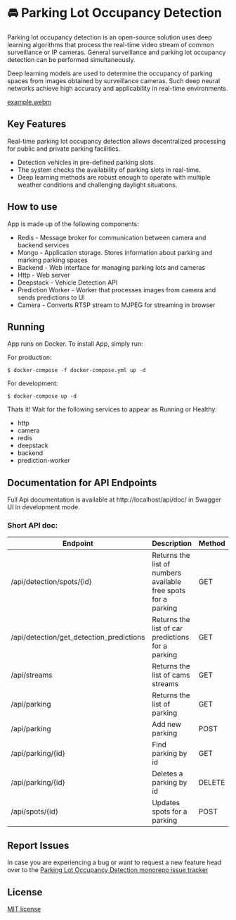 # 🚘 Parking Lot Occupancy Detection  
Parking lot occupancy detection is an open-source solution uses deep
learning algorithms that process the real-time video stream
of common surveillance or IP cameras. 
General surveillance and parking lot occupancy detection can be performed simultaneously.

Deep learning models are used to determine the occupancy of parking spaces 
from images obtained by surveillance cameras.
Such deep neural networks achieve high accuracy and applicability in real-time environments.

[example.webm](https://user-images.githubusercontent.com/2115607/206187702-7135511d-d73d-445d-96ce-54b7af32869c.webm)
## Key Features

Real-time parking lot occupancy detection allows decentralized processing for public and private parking facilities.

- Detection vehicles in pre-defined parking slots.
- The system checks the availability of parking slots in real-time.
- Deep learning methods are robust enough to operate with multiple weather conditions and challenging daylight
  situations.
 
## How to use

App is made up of the following components:
- Redis - Message broker for communication between camera and backend services
- Mongo - Application storage. Stores information about parking and marking parking spaces
- Backend - Web interface for managing parking lots and cameras
- Http - Web server
- Deepstack - Vehicle Detection API
- Prediction Worker - Worker that processes images from camera and sends predictions to UI
- Camera - Converts RTSP stream to MJPEG for streaming in browser

## Running

App runs on Docker. To install App, simply run:

For production: 
```
$ docker-compose -f docker-compose.yml up -d 
```

For development:
```
$ docker-compose up -d
```

Thats it! Wait for the following services to appear as Running or Healthy:
- http
- camera
- redis
- deepstack
- backend
- prediction-worker

## Documentation for API Endpoints

Full Api documentation is available at http://localhost/api/doc/ in Swagger UI in development mode.
### Short API doc:
| Endpoint | Description  | Method |
| --- |---|--------|
| /api/detection/spots/{id} | Returns the list of numbers available free spots for a parking | GET    |
| /api/detection/get_detection_predictions | Returns the list of car predictions for a parking | GET    |
| /api/streams |Returns the list of cams streams | GET    |
| /api/parking |Returns the list of parking| GET    |
| /api/parking |Add new parking| POST   |
| /api/parking/{id}  |Find parking by id| GET    |
| /api/parking/{id}  |Deletes a parking by id| DELETE |
| /api/spots/{id} |Updates spots for a parking| POST   | 
  

## Report Issues
In case you are experiencing a bug or want to request a new feature head over to the [Parking Lot Occupancy Detection monorepo issue tracker](https://github.com/powernic/parking-lot-occupancy/issues)

## License
[MIT license](LICENSE)

